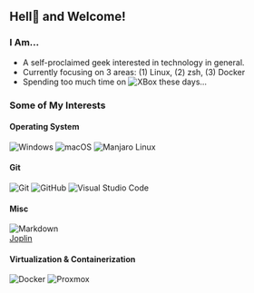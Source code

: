 <h2> Hell👹 and Welcome!</h2>

<h3> I Am... </h3>

- A self-proclaimed geek interested in technology in general.
- Currently focusing on 3 areas: (1) Linux, (2) zsh, (3) Docker
- Spending too much time on ![XBox](https://img.shields.io/badge/XBox%201s-000000?style=flat&logo=xbox&labelColor=107C10) these days...

<h3>Some of My Interests</h3>

<h4>Operating System</h4>

![Windows](https://img.shields.io/badge/MS%20Windows-686868?style=flat&logo=windows&labelColor=0078D6)
![macOS](https://img.shields.io/badge/macOS,%20iOS,%20ipadOS-686868?style=flat&logo=apple&labelColor=000000)
![Manjaro Linux](https://img.shields.io/badge/-Manjaro%20Linux-686868?style=flat&logo=manjaro&labelColor=000000)

<h4>Git</h4>

![Git](https://img.shields.io/badge/-Git-686868?style=flat&logo=git&labelColor=000000)
![GitHub](https://img.shields.io/badge/-GitHub-686868?style=flat&logo=github&labelColor=181717)
![Visual Studio Code](https://img.shields.io/badge/-Visual%20Studio%20Code-686868?style=flat&logo=visual-studio-code&&logoColor=007ACC&labelColor=000000)

<h4>Misc</h4>

![Markdown](https://img.shields.io/badge/-Markdown-686868?style=flat&logo=markdown&labelColor=000000)  
[Joplin](https://joplinapp.org/)

<h4>Virtualization & Containerization</h4>

![Docker](https://img.shields.io/badge/Docker,%20Docker--Hub-686868?style=flat&logo=docker&labelColor=000000)
![Proxmox](https://img.shields.io/badge/Proxmox-686868?style=flat&logo=proxmox&labelColor=ffffff)
